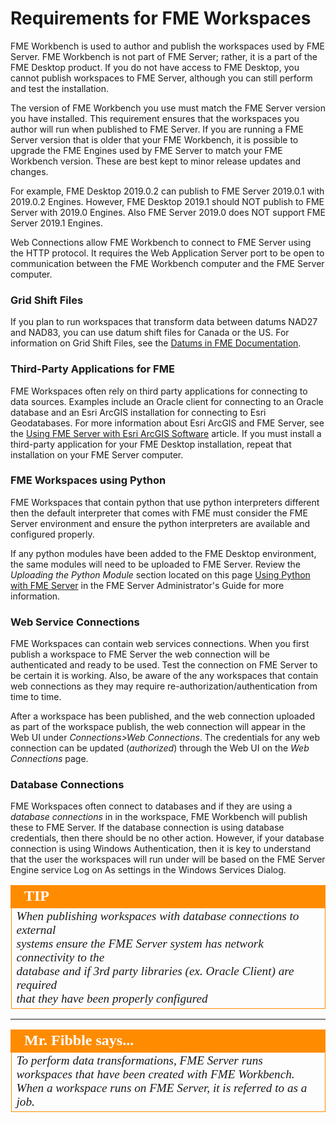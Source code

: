# Requirements for FME Workspaces #

FME Workbench is used to author and publish the workspaces used by FME Server. FME Workbench is not part of FME Server; rather, it is a part of the FME Desktop product. If you do not have access to FME Desktop, you cannot publish workspaces to FME Server, although you can still perform and test the installation.

The version of FME Workbench you use must match the FME Server version you have installed. This requirement ensures that the workspaces you author will run when published to FME Server. If you are running a FME Server version that is older that your FME Workbench, it is possible to upgrade the FME Engines used by FME Server to match your FME Workbench version. These are best kept to minor release updates and changes.  

For example, FME Desktop 2019.0.2 can publish to FME Server 2019.0.1 with 2019.0.2 Engines.  However, FME Desktop 2019.1 should NOT publish to FME Server with 2019.0 Engines.  Also FME Server 2019.0 does NOT support FME Server 2019.1 Engines.  

Web Connections allow FME Workbench to connect to FME Server using the HTTP protocol. It requires the Web Application Server port to be open to communication between the FME Workbench computer and the FME Server computer.

### Grid Shift Files ###

If you plan to run workspaces that transform data between datums NAD27 and NAD83, you can use datum shift files for Canada or the US. For information on Grid Shift Files, see the [Datums in FME Documentation](http://docs.safe.com/fme/html/FME_Desktop_Documentation/FME_Workbench/CoordSys/Datums_in_FME.htm).

### Third-Party Applications for FME ###

FME Workspaces often rely on third party applications for connecting to data sources. Examples include an Oracle client for connecting to an Oracle database and an Esri ArcGIS installation for connecting to Esri Geodatabases. For more information about Esri ArcGIS and FME Server, see the [Using FME Server with Esri ArcGIS Software](https://knowledge.safe.com/articles/24153/using-fme-server-with-esri-software.html) article. If you must install a third-party application for your FME Desktop installation, repeat that installation on your FME Server computer.

### FME Workspaces using Python ###

FME Workspaces that contain python that use python interpreters different then the default interpreter that comes with FME must consider the FME Server environment and ensure the python interpreters are available and configured properly.  

If any python modules have been added to the FME Desktop environment, the same modules will need to be uploaded to FME Server.  Review the *Uploading the Python Module* section located on this page [Using Python with FME Server](https://docs.safe.com/fme/html/FME_Server_Documentation/Content/AdminGuide/Using-Python-with-FME_Server.htm) in the FME Server Administrator's Guide for more information.

### Web Service Connections ###

FME Workspaces can contain web services connections.  When you first publish a workspace to FME Server the web connection will be authenticated and ready to be used.  Test the connection on FME Server to be certain it is working.  Also, be aware of the any workspaces that contain web connections as they may require re-authorization/authentication from time to time.

After a workspace has been published, and the web connection uploaded as part of the workspace publish, the web connection will appear in the Web UI under *Connections>Web Connections*.  The credentials for any web connection can be updated (*authorized*) through the Web UI on the *Web Connections* page.

### Database Connections ###

FME Workspaces often connect to databases and if they are using a *database connections* in in the workspace, FME Workbench will publish these to FME Server.  If the database connection is using database credentials, then there should be no other action. However, if your database connection is using Windows Authentication, then it is key to understand that the user the workspaces will run under will be based on the FME Server Engine service Log on As settings in the Windows Services Dialog.

<!--Tip Section-->

<table style="border-spacing: 0px">
<tr>
<td style="vertical-align:middle;background-color:darkorange;border: 2px solid darkorange">
<i class="fa fa-info-circle fa-lg fa-pull-left fa-fw" style="color:white;padding-right: 12px;vertical-align:text-top"></i>
<span style="color:white;font-size:x-large;font-weight: bold;font-family:serif">TIP</span>
</td>
</tr>

<tr>
<td style="border: 1px solid darkorange">
<span style="font-family:serif; font-style:italic; font-size:larger">
When publishing workspaces with database connections to external
<br>systems ensure the FME Server system has network connectivity to the
<br> database and if 3rd party libraries (ex. Oracle Client) are required
<br>that they have been properly configured
</span>
</td>
</tr>
</table>

---

<!--Person X Says Section-->

<table style="border-spacing: 0px">
<tr>
<td style="vertical-align:middle;background-color:darkorange;border: 2px solid darkorange">
<i class="fa fa-quote-left fa-lg fa-pull-left fa-fw" style="color:white;padding-right: 12px;vertical-align:text-top"></i>
<span style="color:white;font-size:x-large;font-weight: bold;font-family:serif">Mr. Fibble says...</span>
</td>
</tr>
<tr>
<td style="border: 1px solid darkorange">
<span style="font-family:serif; font-style:italic; font-size:larger">
To perform data transformations, FME Server runs workspaces that have been created with FME Workbench.
<br>When a workspace runs on FME Server, it is referred to as a job.
</span>
</td>
</tr>
</table>
